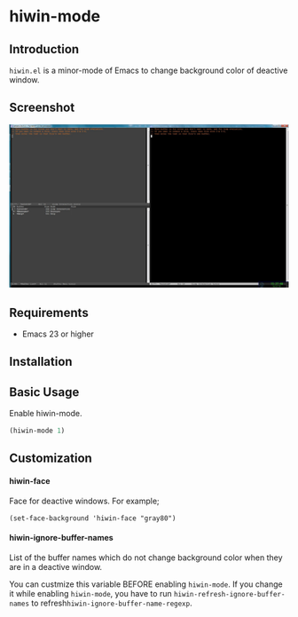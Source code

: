# hiwin-mode

## Introduction

`hiwin.el` is a minor-mode of Emacs to change background color of
deactive window.

## Screenshot

![hiwin.JPG](image/hiwin.JPG)

## Requirements

- Emacs 23 or higher

## Installation

## Basic Usage
Enable hiwin-mode.
```lisp
(hiwin-mode 1)
```
## Customization

#### hiwin-face

Face for deactive windows. For example;
```
(set-face-background 'hiwin-face "gray80")
```

#### hiwin-ignore-buffer-names

List of the buffer names which do not change background color when
they are in a deactive window.

You can custmize this variable BEFORE enabling `hiwin-mode`. If you
change it while enabling `hiwin-mode`, you have to run
`hiwin-refresh-ignore-buffer-names` to
refresh`hiwin-ignore-buffer-name-regexp`.
